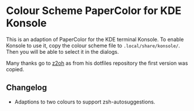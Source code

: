 # Colour Scheme PaperColor for KDE Konsole

This is an adaption of PaperColor for the KDE terminal Konsole. To enable
Konsole to use it, copy the colour scheme file to `.local/share/konsole/`. Then
you will be able to select it in the dialogs.

Many thanks go to [z2oh](https://github.com/z2oh|z2oh) as from his dotfiles
repository the first version was copied.


## Changelog

  * Adaptions to two colours to support zsh-autosuggestions.
